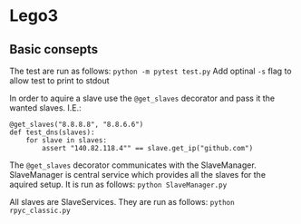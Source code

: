 # Lego3
## Basic consepts
The test are run as follows:
```python -m pytest test.py```
Add optinal `-s` flag to allow test to print to stdout

In order to aquire a slave use the `@get_slaves` decorator and pass it the wanted slaves. I.E.:
```
@get_slaves("8.8.8.8", "8.8.6.6")
def test_dns(slaves):
    for slave in slaves:
        assert "140.82.118.4"" == slave.get_ip("github.com")
```

The `@get_slaves` decorator communicates with the SlaveManager.
SlaveManager is central service which provides all the slaves for the aquired setup.
It is run as follows:
```python SlaveManager.py```

All slaves are SlaveServices. They are run as follows:
```python rpyc_classic.py```
